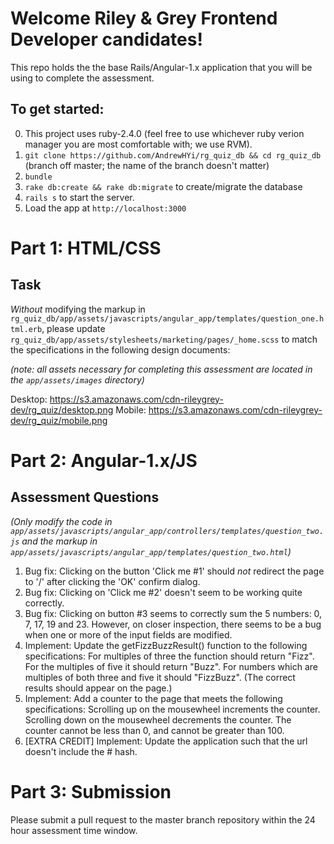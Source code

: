 # Welcome Riley & Grey Frontend Developer candidates!

This repo holds the the base Rails/Angular-1.x application that you will be using to complete the assessment.

## To get started:
0. This project uses ruby-2.4.0 (feel free to use whichever ruby verion manager you are most comfortable with; we use RVM).
1. `git clone https://github.com/AndrewHYi/rg_quiz_db && cd rg_quiz_db` (branch off master; the name of the branch doesn't matter)
2. `bundle`
3. `rake db:create && rake db:migrate` to create/migrate the database
4. `rails s` to start the server.
5. Load the app at `http://localhost:3000`

# Part 1: HTML/CSS
## Task
*Without* modifying the markup in `rg_quiz_db/app/assets/javascripts/angular_app/templates/question_one.html.erb`, please update `rg_quiz_db/app/assets/stylesheets/marketing/pages/_home.scss` to match the specifications in the following design documents:

*(note: all assets necessary for completing this assessment are located in the `app/assets/images` directory)*

Desktop: https://s3.amazonaws.com/cdn-rileygrey-dev/rg_quiz/desktop.png
Mobile: https://s3.amazonaws.com/cdn-rileygrey-dev/rg_quiz/mobile.png

# Part 2: Angular-1.x/JS
## Assessment Questions
*(Only modify the code in `app/assets/javascripts/angular_app/controllers/templates/question_two.js` and the markup in `app/assets/javascripts/angular_app/templates/question_two.html`)*
1) Bug fix: Clicking on the button 'Click me #1' should *not* redirect the page to '/' after clicking the 'OK' confirm dialog.
2) Bug fix: Clicking on 'Click me #2' doesn't seem to be working quite correctly.
3) Bug fix: Clicking on button #3 seems to correctly sum the 5 numbers: 0, 7, 17, 19 and 23. However, on closer inspection, there seems to be a bug when one or more of the input fields are modified.
4) Implement: Update the getFizzBuzzResult() function to the following specifications: For multiples of three the function should return "Fizz". For the multiples of five it should return "Buzz". For numbers which are multiples of both three and five it should "FizzBuzz". (The correct results should appear on the page.)
5) Implement: Add a counter to the page that meets the following specifications: Scrolling up on the mousewheel increments the counter. Scrolling down on the mousewheel decrements the counter. The counter cannot be less than 0, and cannot be greater than 100.
6) [EXTRA CREDIT] Implement: Update the application such that the url doesn't include the # hash.

# Part 3: Submission
Please submit a pull request to the master branch repository within the 24 hour assessment time window.